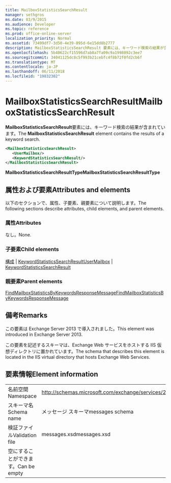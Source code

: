 ```yaml
---
title: MailboxStatisticsSearchResult
manager: sethgros
ms.date: 03/9/2015
ms.audience: Developer
ms.topic: reference
ms.prod: office-online-server
localization_priority: Normal
ms.assetid: 73499df7-3d50-4e39-895d-6e15dd8b2777
description: MailboxStatisticsSearchResult 要素には、キーワード検索の結果が含まれています。
ms.openlocfilehash: 5b40622cf15596d7ab8a7fa09c9a1998092c3ee7
ms.sourcegitcommit: 34041125dc8c5f993b21cebfc4f8b72f0fd2cb6f
ms.translationtype: MT
ms.contentlocale: ja-JP
ms.lasthandoff: 06/11/2018
ms.locfileid: "19832302"
---
```

# <a name="mailboxstatisticssearchresult"></a><span data-ttu-id="91e1b-103">MailboxStatisticsSearchResult</span><span class="sxs-lookup"><span data-stu-id="91e1b-103">MailboxStatisticsSearchResult</span></span>

<span data-ttu-id="91e1b-104">**MailboxStatisticsSearchResult**要素には、キーワード検索の結果が含まれています。</span><span class="sxs-lookup"><span data-stu-id="91e1b-104">The **MailboxStatisticsSearchResult** element contains the results of a keyword search.</span></span> 
  
```XML
<MailboxStatisticsSearchResult>
   <UserMailbox/>
   <KeywordStatisticsSearchResult/>
</MailboxStatisticsSearchResult>
```

<span data-ttu-id="91e1b-105">**MailboxStatisticsSearchResultType**</span><span class="sxs-lookup"><span data-stu-id="91e1b-105">**MailboxStatisticsSearchResultType**</span></span>

## <a name="attributes-and-elements"></a><span data-ttu-id="91e1b-106">属性および要素</span><span class="sxs-lookup"><span data-stu-id="91e1b-106">Attributes and elements</span></span>

<span data-ttu-id="91e1b-107">以下のセクションで、属性、子要素、親要素について説明します。</span><span class="sxs-lookup"><span data-stu-id="91e1b-107">The following sections describe attributes, child elements, and parent elements.</span></span>
  
### <a name="attributes"></a><span data-ttu-id="91e1b-108">属性</span><span class="sxs-lookup"><span data-stu-id="91e1b-108">Attributes</span></span>

<span data-ttu-id="91e1b-109">なし。</span><span class="sxs-lookup"><span data-stu-id="91e1b-109">None.</span></span>
  
### <a name="child-elements"></a><span data-ttu-id="91e1b-110">子要素</span><span class="sxs-lookup"><span data-stu-id="91e1b-110">Child elements</span></span>

<span data-ttu-id="91e1b-111">[構成](usermailbox.md) | [KeywordStatisticsSearchResult](keywordstatisticssearchresult.md)</span><span class="sxs-lookup"><span data-stu-id="91e1b-111">[UserMailbox](usermailbox.md) | [KeywordStatisticsSearchResult](keywordstatisticssearchresult.md)</span></span>
  
### <a name="parent-elements"></a><span data-ttu-id="91e1b-112">親要素</span><span class="sxs-lookup"><span data-stu-id="91e1b-112">Parent elements</span></span>

[<span data-ttu-id="91e1b-113">FindMailboxStatisticsByKeywordsResponseMessage</span><span class="sxs-lookup"><span data-stu-id="91e1b-113">FindMailboxStatisticsByKeywordsResponseMessage</span></span>](findmailboxstatisticsbykeywordsresponsemessage.md)
  
## <a name="remarks"></a><span data-ttu-id="91e1b-114">備考</span><span class="sxs-lookup"><span data-stu-id="91e1b-114">Remarks</span></span>

<span data-ttu-id="91e1b-115">この要素は Exchange Server 2013 で導入されました。</span><span class="sxs-lookup"><span data-stu-id="91e1b-115">This element was introduced in Exchange Server 2013.</span></span>
  
<span data-ttu-id="91e1b-116">この要素を記述するスキーマは、Exchange Web サービスをホストする IIS 仮想ディレクトリに置かれています。</span><span class="sxs-lookup"><span data-stu-id="91e1b-116">The schema that describes this element is located in the IIS virtual directory that hosts Exchange Web Services.</span></span>
  
## <a name="element-information"></a><span data-ttu-id="91e1b-117">要素情報</span><span class="sxs-lookup"><span data-stu-id="91e1b-117">Element information</span></span>

|||
|:-----|:-----|
|<span data-ttu-id="91e1b-118">名前空間</span><span class="sxs-lookup"><span data-stu-id="91e1b-118">Namespace</span></span>  <br/> |http://schemas.microsoft.com/exchange/services/2006/messages  <br/> |
|<span data-ttu-id="91e1b-119">スキーマ名</span><span class="sxs-lookup"><span data-stu-id="91e1b-119">Schema name</span></span>  <br/> |<span data-ttu-id="91e1b-120">メッセージ スキーマ</span><span class="sxs-lookup"><span data-stu-id="91e1b-120">messages schema</span></span>  <br/> |
|<span data-ttu-id="91e1b-121">検証ファイル</span><span class="sxs-lookup"><span data-stu-id="91e1b-121">Validation file</span></span>  <br/> |<span data-ttu-id="91e1b-122">messages.xsd</span><span class="sxs-lookup"><span data-stu-id="91e1b-122">messages.xsd</span></span>  <br/> |
|<span data-ttu-id="91e1b-123">空にすることができます。</span><span class="sxs-lookup"><span data-stu-id="91e1b-123">Can be empty</span></span>  <br/> ||
   

